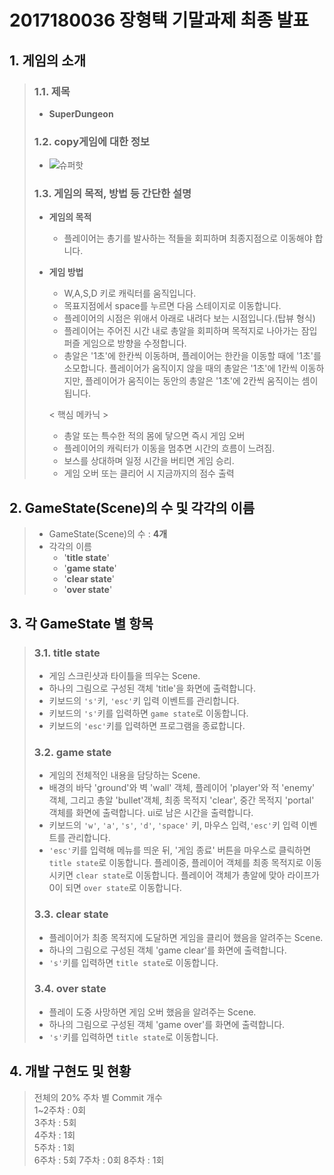 # 2017180036 장형택 기말과제 최종 발표

## 1. 게임의 소개

> ### 1.1. 제목
> * **SuperDungeon**
> ### 1.2. copy게임에 대한 정보
>   * ![슈퍼핫](https://djf7qc4xvps5h.cloudfront.net/magazine/original/LTEyMzEzNTQzMDJtYWdhemluZTE1NjAxMzM3NDY1MDk.jpg)
>
> ### 1.3. 게임의 목적, 방법 등 간단한 설명
>
> * **게임의 목적**
>   * 플레이어는 총기를 발사하는 적들을 회피하며 최종지점으로 이동해야 합니다.
> * **게임 방법**
>   * W,A,S,D 키로 캐릭터를 움직입니다.
>   * 목표지점에서 space를 누르면 다음 스테이지로 이동합니다.
>   * 플레이어의 시점은 위애서 아래로 내려다 보는 시점입니다.(탑뷰 형식)
>   * 플레이어는 주어진 시간 내로 총알을 회피하며 목적지로 나아가는 잠입 퍼즐 게임으로 방향을 수정합니다.      
>   * 총알은 '1초'에 한칸씩 이동하며, 플레이어는 한칸을 이동할 때에 '1초'를 소모합니다. 플레이어가 움직이지 않을 때의 총알은 '1초'에 1칸씩 이동하지만, 플레이어가 움직이는 동안의 총알은 '1초'에 2칸씩 움직이는 셈이 됩니다.   
>   
>   < 핵심 메카닉 >   
>   * 총알 또는 특수한 적의 몸에 닿으면 즉시 게임 오버
>   * 플레이어의 캐릭터가 이동을 멈추면 시간의 흐름이 느려짐.
>   * 보스를 상대하며 일정 시간을 버티면 게임 승리.
>   * 게임 오버 또는 클리어 시 지금까지의 점수 출력



## 2. GameState(Scene)의 수 및 각각의 이름

> * GameState(Scene)의 수 : **4개**
> * 각각의 이름
>   * '**title state**'
>   * '**game state**'
>   * '**clear state**'
>   * '**over state**'





## 3. 각 GameState 별 항목

> ### 3.1. **title state**
>
>  * 게임 스크린샷과 타이틀을 띄우는 Scene.
>  * 하나의 그림으로 구성된 객체 'title'을 화면에 출력합니다.
>  * 키보드의 `'s'`키, `'esc'`키 입력 이벤트를 관리합니다.
>  * 키보드의 `'s'`키를 입력하면 `game state`로 이동합니다.
>  * 키보드의 `'esc'`키를 입력하면 프로그램을 종료합니다.
> ### 3.2. **game state**
>
>  * 게임의 전체적인 내용을 담당하는 Scene.
>  *  배경의 바닥 'ground'와 벽 'wall' 객체, 플레이어 'player'와 적 'enemy' 객체, 그리고 총알 'bullet'객체, 최종 목적지 'clear', 중간 목적지 'portal' 객체를 화면에 출력합니다. ui로 남은 시간을 출력합니다.
>  * 키보드의 `'w'`, `'a'`, `'s'`, `'d'`, `'space'` 키, 마우스 입력,`'esc'`키 입력 이벤트를 관리합니다.
>  * `'esc'`키를 입력해 메뉴를 띄운 뒤, '게임 종료' 버튼을 마우스로 클릭하면 `title state`로 이동합니다. 플레이중, 플레이어 객체를 최종 목적지로 이동시키면 `clear state`로 이동합니다. 플레이어 객체가 총알에 맞아 라이프가 0이 되면 `over state`로 이동합니다. 
> ### 3.3. **clear state**
>  * 플레이어가 최종 목적지에 도달하면 게임을 클리어 했음을 알려주는 Scene.
>  * 하나의 그림으로 구성된 객체 'game clear'를 화면에 출력합니다.
>  * `'s'`키를 입력하면 `title state`로 이동합니다.
> ### 3.4. **over state**
>  * 플레이 도중 사망하면 게임 오버 했음을 알려주는 Scene.
>  * 하나의 그림으로 구성된 객체 'game over'를 화면에 출력합니다.
>  * `'s'`키를 입력하면 `title state`로 이동합니다.

## 4. 개발 구현도 및 현황
> 전체의 20%
> 주차 별 Commit 개수   
> 1~2주차 : 0회   
> 3주차 : 5회   
> 4주차 : 1회   
> 5주차 : 1회   
> 6주차 : 5회
> 7주차 : 0회
> 8주차 : 1회


